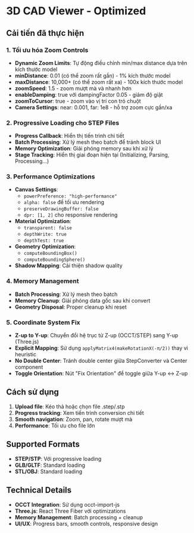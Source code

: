 # 3D CAD Viewer - Optimized

## Cải tiến đã thực hiện

### 1. Tối ưu hóa Zoom Controls
- **Dynamic Zoom Limits**: Tự động điều chỉnh min/max distance dựa trên kích thước model
- **minDistance**: 0.01 (có thể zoom rất gần) - 1% kích thước model
- **maxDistance**: 10,000+ (có thể zoom rất xa) - 100x kích thước model  
- **zoomSpeed**: 1.5 - zoom mượt mà và nhanh hơn
- **enableDamping**: true với dampingFactor 0.05 - giảm độ giật
- **zoomToCursor**: true - zoom vào vị trí con trỏ chuột
- **Camera Settings**: near: 0.001, far: 1e8 - hỗ trợ zoom cực gần/xa

### 2. Progressive Loading cho STEP Files
- **Progress Callback**: Hiển thị tiến trình chi tiết
- **Batch Processing**: Xử lý mesh theo batch để tránh block UI
- **Memory Optimization**: Giải phóng memory sau khi xử lý
- **Stage Tracking**: Hiển thị giai đoạn hiện tại (Initializing, Parsing, Processing...)

### 3. Performance Optimizations
- **Canvas Settings**: 
  - `powerPreference: "high-performance"`
  - `alpha: false` để tối ưu rendering
  - `preserveDrawingBuffer: false`
  - `dpr: [1, 2]` cho responsive rendering
- **Material Optimization**:
  - `transparent: false`
  - `depthWrite: true`
  - `depthTest: true`
- **Geometry Optimization**:
  - `computeBoundingBox()`
  - `computeBoundingSphere()`
- **Shadow Mapping**: Cải thiện shadow quality

### 4. Memory Management
- **Batch Processing**: Xử lý mesh theo batch
- **Memory Cleanup**: Giải phóng data gốc sau khi convert
- **Geometry Disposal**: Proper cleanup khi reset

### 5. Coordinate System Fix
- **Z-up to Y-up**: Chuyển đổi hệ trục từ Z-up (OCCT/STEP) sang Y-up (Three.js)
- **Explicit Mapping**: Sử dụng `applyMatrix4(makeRotationX(-π/2))` thay vì heuristic
- **No Double Center**: Tránh double center giữa StepConverter và Center component
- **Toggle Orientation**: Nút "Fix Orientation" để toggle giữa Y-up ↔ Z-up

## Cách sử dụng

1. **Upload file**: Kéo thả hoặc chọn file .step/.stp
2. **Progress tracking**: Xem tiến trình conversion chi tiết
3. **Smooth navigation**: Zoom, pan, rotate mượt mà
4. **Performance**: Tối ưu cho file lớn

## Supported Formats
- **STEP/STP**: Với progressive loading
- **GLB/GLTF**: Standard loading
- **STL/OBJ**: Standard loading

## Technical Details
- **OCCT Integration**: Sử dụng occt-import-js
- **Three.js**: React Three Fiber với optimizations
- **Memory Management**: Batch processing + cleanup
- **UI/UX**: Progress bars, smooth controls, responsive design
